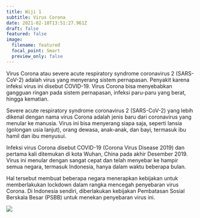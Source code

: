 ```yaml
---
title: Wiji 1
subtitle: Virus Corona
date: 2021-02-18T13:51:27.961Z
draft: false
featured: false
image:
  filename: featured
  focal_point: Smart
  preview_only: false
---
```

Virus Corona atau severe acute respiratory syndrome coronavirus 2 (SARS-CoV-2) adalah virus yang menyerang sistem pernapasan. Penyakit karena infeksi virus ini disebut COVID-19. Virus Corona bisa menyebabkan gangguan ringan pada sistem pernapasan, infeksi paru-paru yang berat, hingga kematian.

Severe acute respiratory syndrome coronavirus 2 (SARS-CoV-2) yang lebih dikenal dengan nama virus Corona adalah jenis baru dari coronavirus yang menular ke manusia. Virus ini bisa menyerang siapa saja, seperti lansia (golongan usia lanjut), orang dewasa, anak-anak, dan bayi, termasuk ibu hamil dan ibu menyusui.

Infeksi virus Corona disebut COVID-19 (Corona Virus Disease 2019) dan pertama kali ditemukan di kota Wuhan, China pada akhir Desember 2019. Virus ini menular dengan sangat cepat dan telah menyebar ke hampir semua negara, termasuk Indonesia, hanya dalam waktu beberapa bulan.

Hal tersebut membuat beberapa negara menerapkan kebijakan untuk memberlakukan lockdown dalam rangka mencegah penyebaran virus Corona. Di Indonesia sendiri, diberlakukan kebijakan Pembatasan Sosial Berskala Besar (PSBB) untuk menekan penyebaran virus ini.

![]( "corona")